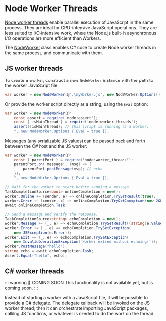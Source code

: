# Node Worker Threads

[Node worker threads](https://nodejs.org/api/worker_threads.html) enable parallel execution of
JavaScript in the same process. They are ideal for CPU-intensive JavaScript operations. They are
less suited to I/O-intensive work, where the Node.js built-in asynchronous I/O operations are more
efficient than Workers.

The [NodeWorker](../reference/dotnet/Microsoft.JavaScript.NodeApi.Interop/NodeWorker) class enables
C# code to create Node worker threads in the same process, and communicate with them.

## JS worker threads

To create a worker, construct a new `NodeWorker` instance with the path to the worker JavaScript
file:

```C#
var worker = new NodeWorker(@".\myWorker.js", new NodeWorker.Options());
```

Or provide the worker script directly as a string, using the `Eval` option:
```C#
var worker = new NodeWorker(@"
    const assert = require('node:assert');
    const { isMainThread } = require('node:worker_threads');
    assert(!isMainThread); // This script is running as a worker.
    ", new NodeWorker.Options { Eval = true });
```

Messages (any serializable JS values) can be passed back and forth between the C# host and the JS
worker:
```C#
var worker = new NodeWorker(@"
    const { parentPort } = require('node:worker_threads');
    parentPort.on('message', (msg) => {
        parentPort.postMessage(msg); // echo
    });
    ", new NodeWorker.Options { Eval = true });

// Wait for the worker to start before sending a message.
TaskCompletionSource<bool> onlineCompletion = new();
worker.Online += (sender, e) => onlineCompletion.TrySetResult(true);
worker.Error += (sender, e) => onlineCompletion.TrySetException(new JSException(e.Error));
await onlineCompletion.Task;

// Send a message and verify the response.
TaskCompletionSource<string> echoCompletion = new();
worker.Message += (_, e) => echoCompletion.TrySetResult((string)e.Value);
worker.Error += (_, e) => echoCompletion.TrySetException(
    new JSException(e.Error));
worker.Exit += (_, e) => echoCompletion.TrySetException(
    new InvalidOperationException("Worker exited without echoing!"));
worker.PostMessage("hello");
string echo = await echoCompletion.Task;
Assert.Equal("hello", echo);
```

## C# worker threads

::: warning :construction: COMING SOON
This functionality is not available yet, but is coming soon.
:::

Instead of starting a worker with a JavaScript file, it will be possible to provide a C# delegate.
The delegate callback will be invoked on the JS worker thread; then it can orchestrate importing
JavaScript packages, callilng JS functions, or whatever is needed to do the work on the thread.
